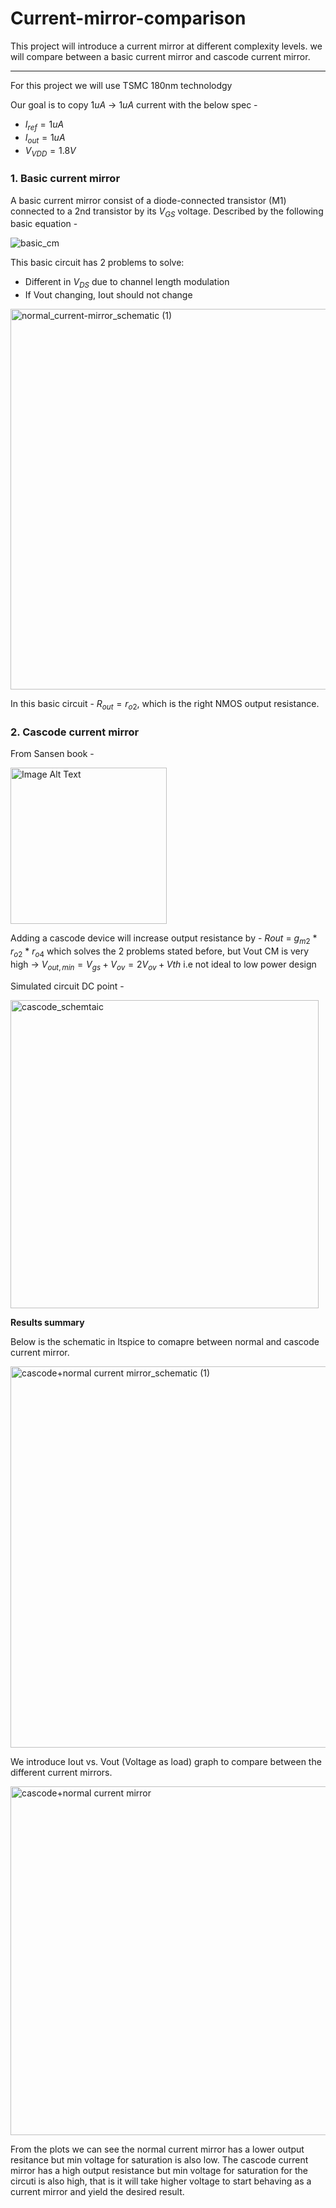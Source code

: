 # Current-mirror-comparison

This project will introduce a current mirror at different complexity levels. we will compare between a basic current mirror and cascode current mirror.

---------------------------------
For this project we will use TSMC 180nm technolodgy 

Our goal is to copy $1uA$ -> $1uA$ current with the below spec - 
* $I_{ref} = 1uA$
* $I_{out} = 1uA$
* $V_{VDD} = 1.8V$

### 1. Basic current mirror
 A basic current mirror consist of a diode-connected transistor (M1) connected to a 2nd transistor by its $V_{GS}$ voltage. 
 Described by the following basic equation -
 
  
  ![basic_cm](https://github.com/dsapir4422/Current-Mirrors-comparison/assets/87266625/67c109e3-aeac-4e78-9b63-4bd1ff0e7566)



 
 This basic circuit has 2 problems to solve:
 - Different in $V_{DS}$ due to channel length modulation
 - If Vout changing, Iout should not change
<img width="609" alt="normal_current-mirror_schematic (1)" src="https://github.com/user-attachments/assets/fc314786-8469-421b-bdb4-ccb521204071" />


In this basic circuit - $R_{out} = r_{o2}$, which is the right NMOS output resistance.

### 2. Cascode current mirror

From Sansen book  - 

<img src="https://github.com/dsapir4422/Current-Mirrors-comparison/assets/87266625/34d2de6c-10f9-4e9b-bb5a-e43c3341b4a7" alt="Image Alt Text" width="250" height="250" align="center" />

Adding a cascode device will increase output resistance by -  $R{out}$ = $g_{m2}$ * $r_{o2}$ * $r_{o4}$ which solves the 2 problems stated before, but Vout CM is very high -> $V_{out,min} = V_{gs}+V_{ov} = 2V_{ov} + V{th}$
 i.e not ideal to low power design
 
Simulated circuit DC point - 

<img width="493" alt="cascode_schemtaic" src="https://github.com/user-attachments/assets/4a5e5a96-58fe-4269-92c5-4c1c3e6afc1d" />


**Results summary**

Below is the schematic in ltspice to comapre between normal and cascode current mirror.

<img width="610" alt="cascode+normal current mirror_schematic (1)" src="https://github.com/user-attachments/assets/9ef6416e-1ca0-4481-860f-049fcb6248c7" />

We introduce Iout vs. Vout (Voltage as load) graph to compare between the different current mirrors. 

<img width="558" alt="cascode+normal current mirror" src="https://github.com/user-attachments/assets/a46130aa-d0d9-477f-bfe2-5a489791e1a5" />

From the plots we can see the normal current mirror has a lower output resitance but min voltage for saturation is also low. The cascode current mirror has a high output resistance but min voltage for saturation for the circuti is also high, that is it will take higher voltage to start behaving as a current mirror and yield the desired result.

